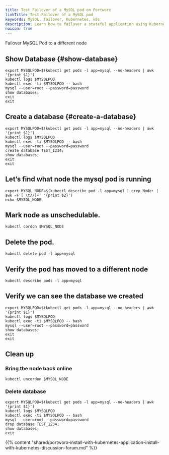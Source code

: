 ```yaml
---
title: Test Failover of a MySQL pod on Portworx
linkTitle: Test Failover of a MySQL pod
keywords: MySQL, failover, Kubernetes, k8s
description: Learn how to failover a stateful application using Kubernetes and Portworx.  Try it for yourself today.
noicon: true
---
```



Failover MySQL Pod to a different node

## Show Database {#show-database}

```text
export MYSQLPOD=$(kubectl get pods -l app=mysql --no-headers | awk '{print $1}')
kubectl logs $MYSQLPOD
kubectl exec -ti $MYSQLPOD -- bash
mysql --user=root --password=password
show databases;
exit
exit
```

## Create a database {#create-a-database}

```text
export MYSQLPOD=$(kubectl get pods -l app=mysql --no-headers | awk '{print $1}')
kubectl logs $MYSQLPOD
kubectl exec -ti $MYSQLPOD -- bash
mysql --user=root --password=password
create database TEST_1234;
show databases;
exit
exit
```

## Let’s find what node the mysql pod is running

```text
export MYSQL_NODE=$(kubectl describe pod -l app=mysql | grep Node: | awk -F'[ \t//]+' '{print $2}')
echo $MYSQL_NODE
```

## Mark node as unschedulable.

```text
kubectl cordon $MYSQL_NODE
```

## Delete the pod.

```text
kubectl delete pod -l app=mysql
```

## Verify the pod has moved to a different node

```text
kubectl describe pods -l app=mysql
```

## Verify we can see the database we created

```text
export MYSQLPOD=$(kubectl get pods -l app=mysql --no-headers | awk '{print $1}')
kubectl logs $MYSQLPOD
kubectl exec -ti $MYSQLPOD -- bash
mysql --user=root --password=password
show databases;
exit
exit
```

## Clean up

### Bring the node back online

```text
kubectl uncordon $MYSQL_NODE
```

### Delete database

```text
export MYSQLPOD=$(kubectl get pods -l app=mysql --no-headers | awk '{print $1}')
kubectl logs $MYSQLPOD
kubectl exec -ti $MYSQLPOD -- bash
mysql --user=root --password=password
drop database TEST_1234;
show databases;
exit
```

{{% content "shared/portworx-install-with-kubernetes-application-install-with-kubernetes-discussion-forum.md" %}}
